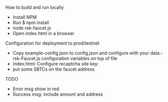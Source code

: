 How to build and run locally

- Install NPM
- Run $ npm install
- node rsk-faucet.js
- Open index.html in a browser


Configuration for deployment to prod/testnet
- Copy example-config.json to config.json and configure with your data.- rsk-Faucet.js configuration variables on top of file
- index.html: Configure recaptcha site key: <div class="g-recaptcha" data-sitekey="reCaptchaSiteKey"></div>
- put some SBTCs on the faucet address


TODO
- Error msg show in red
- Success msg: include amount and address